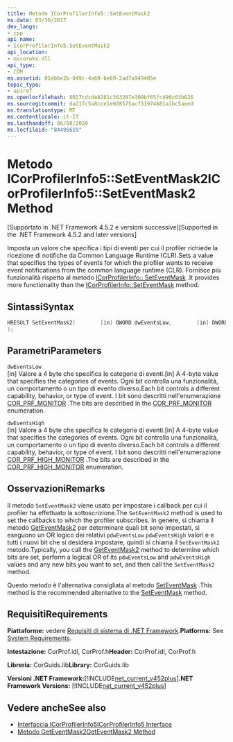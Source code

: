 ```yaml
---
title: Metodo ICorProfilerInfo5::SetEventMask2
ms.date: 03/30/2017
dev_langs:
- cpp
api_name:
- IcorProfilerInfo5.SetEventMask2
api_location:
- mscorwks.dll
api_type:
- COM
ms.assetid: 05dbbe2b-049c-4a60-be69-2ad7a949405e
topic_type:
- apiref
ms.openlocfilehash: 8027cdcde8281c363207e309bf65fcd90c03b626
ms.sourcegitcommit: da21fc5a8cce1e028575acf31974681a1bc5aeed
ms.translationtype: MT
ms.contentlocale: it-IT
ms.lasthandoff: 06/08/2020
ms.locfileid: "84495619"
---
```

# <a name="icorprofilerinfo5seteventmask2-method"></a><span data-ttu-id="4fa55-102">Metodo ICorProfilerInfo5::SetEventMask2</span><span class="sxs-lookup"><span data-stu-id="4fa55-102">ICorProfilerInfo5::SetEventMask2 Method</span></span>
<span data-ttu-id="4fa55-103">[Supportato in .NET Framework 4.5.2 e versioni successive]</span><span class="sxs-lookup"><span data-stu-id="4fa55-103">[Supported in the .NET Framework 4.5.2 and later versions]</span></span>  
  
 <span data-ttu-id="4fa55-104">Imposta un valore che specifica i tipi di eventi per cui il profiler richiede la ricezione di notifiche da Common Language Runtime (CLR).</span><span class="sxs-lookup"><span data-stu-id="4fa55-104">Sets a value that specifies the types of events for which the profiler wants to receive event notifications from the common language runtime (CLR).</span></span> <span data-ttu-id="4fa55-105">Fornisce più funzionalità rispetto al metodo [ICorProfilerInfo:: SetEventMask](icorprofilerinfo-seteventmask-method.md) .</span><span class="sxs-lookup"><span data-stu-id="4fa55-105">It provides more functionality than the [ICorProfilerInfo::SetEventMask](icorprofilerinfo-seteventmask-method.md) method.</span></span>  
  
## <a name="syntax"></a><span data-ttu-id="4fa55-106">Sintassi</span><span class="sxs-lookup"><span data-stu-id="4fa55-106">Syntax</span></span>  
  
```cpp
HRESULT SetEventMask2(        [in] DWORD dwEventsLow,        [in] DWORD dwEventsHigh  
);  
```  
  
## <a name="parameters"></a><span data-ttu-id="4fa55-107">Parametri</span><span class="sxs-lookup"><span data-stu-id="4fa55-107">Parameters</span></span>  
 `dwEventsLow`  
 <span data-ttu-id="4fa55-108">[in] Valore a 4 byte che specifica le categorie di eventi.</span><span class="sxs-lookup"><span data-stu-id="4fa55-108">[in] A 4-byte value that specifies the categories of events.</span></span> <span data-ttu-id="4fa55-109">Ogni bit controlla una funzionalità, un comportamento o un tipo di evento diverso.</span><span class="sxs-lookup"><span data-stu-id="4fa55-109">Each bit controls a different capability, behavior, or type of event.</span></span> <span data-ttu-id="4fa55-110">I bit sono descritti nell'enumerazione [COR_PRF_MONITOR](cor-prf-monitor-enumeration.md) .</span><span class="sxs-lookup"><span data-stu-id="4fa55-110">The bits are described in the [COR_PRF_MONITOR](cor-prf-monitor-enumeration.md) enumeration.</span></span>  
  
 `dwEventsHigh`  
 <span data-ttu-id="4fa55-111">[in] Valore a 4 byte che specifica le categorie di eventi.</span><span class="sxs-lookup"><span data-stu-id="4fa55-111">[in] A 4-byte value that specifies the categories of events.</span></span>  <span data-ttu-id="4fa55-112">Ogni bit controlla una funzionalità, un comportamento o un tipo di evento diverso.</span><span class="sxs-lookup"><span data-stu-id="4fa55-112">Each bit controls a different capability, behavior, or type of event.</span></span> <span data-ttu-id="4fa55-113">I bit sono descritti nell'enumerazione [COR_PRF_HIGH_MONITOR](cor-prf-high-monitor-enumeration.md) .</span><span class="sxs-lookup"><span data-stu-id="4fa55-113">The bits are described in the [COR_PRF_HIGH_MONITOR](cor-prf-high-monitor-enumeration.md) enumeration.</span></span>  
  
## <a name="remarks"></a><span data-ttu-id="4fa55-114">Osservazioni</span><span class="sxs-lookup"><span data-stu-id="4fa55-114">Remarks</span></span>  
 <span data-ttu-id="4fa55-115">Il metodo `SetEventMask2` viene usato per impostare i callback per cui il profiler ha effettuato la sottoscrizione.</span><span class="sxs-lookup"><span data-stu-id="4fa55-115">The `SetEventMask2` method is used to set the callbacks to which the profiler subscribes.</span></span> <span data-ttu-id="4fa55-116">In genere, si chiama il metodo [GetEventMask2](icorprofilerinfo5-geteventmask2-method.md) per determinare quali bit sono impostati, si eseguono un OR logico dei relativi `pdwEventsLow` `pdwEventsHigh` valori e e tutti i nuovi bit che si desidera impostare, quindi si chiama il `SetEventMask2` metodo.</span><span class="sxs-lookup"><span data-stu-id="4fa55-116">Typically, you call the [GetEventMask2](icorprofilerinfo5-geteventmask2-method.md) method to determine which bits are set, perform a logical OR of its `pdwEventsLow` and `pdwEventsHigh` values and any new bits you want to set, and then call the `SetEventMask2` method.</span></span>  
  
 <span data-ttu-id="4fa55-117">Questo metodo è l'alternativa consigliata al metodo [SetEventMask](icorprofilerinfo-seteventmask-method.md) .</span><span class="sxs-lookup"><span data-stu-id="4fa55-117">This method is the recommended alternative to the [SetEventMask](icorprofilerinfo-seteventmask-method.md) method.</span></span>  
  
## <a name="requirements"></a><span data-ttu-id="4fa55-118">Requisiti</span><span class="sxs-lookup"><span data-stu-id="4fa55-118">Requirements</span></span>  
 <span data-ttu-id="4fa55-119">**Piattaforme:** vedere [Requisiti di sistema di .NET Framework](../../get-started/system-requirements.md).</span><span class="sxs-lookup"><span data-stu-id="4fa55-119">**Platforms:** See [System Requirements](../../get-started/system-requirements.md).</span></span>  
  
 <span data-ttu-id="4fa55-120">**Intestazione:** CorProf.idl, CorProf.h</span><span class="sxs-lookup"><span data-stu-id="4fa55-120">**Header:** CorProf.idl, CorProf.h</span></span>  
  
 <span data-ttu-id="4fa55-121">**Libreria:** CorGuids.lib</span><span class="sxs-lookup"><span data-stu-id="4fa55-121">**Library:** CorGuids.lib</span></span>  
  
 <span data-ttu-id="4fa55-122">**Versioni .NET Framework:**[!INCLUDE[net_current_v452plus](../../../../includes/net-current-v452plus-md.md)]</span><span class="sxs-lookup"><span data-stu-id="4fa55-122">**.NET Framework Versions:** [!INCLUDE[net_current_v452plus](../../../../includes/net-current-v452plus-md.md)]</span></span>  
  
## <a name="see-also"></a><span data-ttu-id="4fa55-123">Vedere anche</span><span class="sxs-lookup"><span data-stu-id="4fa55-123">See also</span></span>

- [<span data-ttu-id="4fa55-124">Interfaccia ICorProfilerInfo5</span><span class="sxs-lookup"><span data-stu-id="4fa55-124">ICorProfilerInfo5 Interface</span></span>](icorprofilerinfo5-interface.md)
- [<span data-ttu-id="4fa55-125">Metodo GetEventMask2</span><span class="sxs-lookup"><span data-stu-id="4fa55-125">GetEventMask2 Method</span></span>](icorprofilerinfo5-geteventmask2-method.md)
